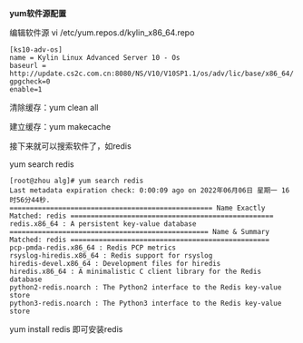 **yum软件源配置**

编辑软件源 vi /etc/yum.repos.d/kylin_x86_64.repo

```repo
[ks10-adv-os]
name = Kylin Linux Advanced Server 10 - Os
baseurl = http://update.cs2c.com.cn:8080/NS/V10/V10SP1.1/os/adv/lic/base/x86_64/
gpgcheck=0
enable=1
```

清除缓存：yum clean all

建立缓存：yum makecache

接下来就可以搜索软件了，如redis

yum search redis

```shell
[root@zhou alg]# yum search redis
Last metadata expiration check: 0:00:09 ago on 2022年06月06日 星期一 16时56分44秒.
================================================== Name Exactly Matched: redis ==================================================
redis.x86_64 : A persistent key-value database
================================================= Name & Summary Matched: redis =================================================
pcp-pmda-redis.x86_64 : Redis PCP metrics
rsyslog-hiredis.x86_64 : Redis support for rsyslog
hiredis-devel.x86_64 : Development files for hiredis
hiredis.x86_64 : A minimalistic C client library for the Redis database
python2-redis.noarch : The Python2 interface to the Redis key-value store
python3-redis.noarch : The Python3 interface to the Redis key-value store

```

yum install redis 即可安装redis

